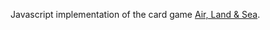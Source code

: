 Javascript implementation of the card game [Air, Land & Sea](https://boardgamegeek.com/boardgame/247367/air-land-and-sea).
